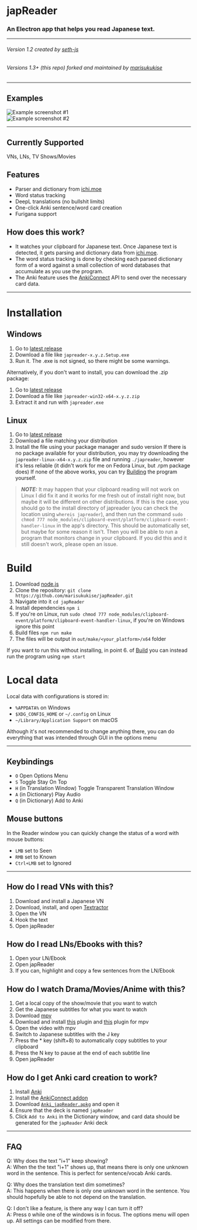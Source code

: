 # japReader
### An Electron app that helps you read Japanese text. 

------------------

###### Version 1.2 created by [seth-js](https://github.com/seth-js)
###### Versions 1.3+ (this repo) forked and maintained by [marisukukise](https://github.com/marisukukise)

------------------

## Examples
![Example screenshot #1](images/example1.png)  
![Example screenshot #2](images/example2.png)

------------------

## Currently Supported
VNs, LNs, TV Shows/Movies


## Features
* Parser and dictionary from [ichi.moe](https://ichi.moe/cl/qr/?q=&r=kana)
* Word status tracking
* DeepL translations (no bullshit limits)
* One-click Anki sentence/word card creation
* Furigana support


## How does this work?
* It watches your clipboard for Japanese text. Once Japanese text is detected, it gets parsing and dictionary data from [ichi.moe](https://ichi.moe/cl/qr/?q=&r=kana).
* The word status tracking is done by checking each parsed dictionary form of a word against a small collection of word databases that accumulate as you use the program.
* The Anki feature uses the [AnkiConnect](https://github.com/FooSoft/anki-connect) API to send over the necessary card data.

------------------

# Installation
## Windows
1. Go to [latest release](https://github.com/marisukukise/japReader/releases/latest)
2. Download a file like `japreader-x.y.z.Setup.exe`
3. Run it. The .exe is not signed, so there might be some warnings. 

Alternatively, if you don't want to install, you can download the .zip package:
1. Go to [latest release](https://github.com/marisukukise/japReader/releases/latest)
2. Download a file like `japreader-win32-x64-x.y.z.zip`
3. Extract it and run with `japreader.exe`


## Linux
1. Go to [latest release](https://github.com/marisukukise/japReader/releases/latest)
2. Download a file matching your distribution
3. Install the file using your package manager and sudo version
If there is no package available for your distribution, you may try 
downloading the `japreader-linux-x64-x.y.z.zip` file and running `./japreader`,
however it's less reliable (it didn't work for me on Fedora Linux, but .rpm package does)
If none of the above works, you can try [Building](#Build) the program yourself.
> **_NOTE:_** It may happen that your clipboard reading will not work on Linux
> I did fix it and it works for me fresh out of install right now, but maybe it will be different
> on other distributions. If this is the case, you should go to the install directory of japreader
> (you can check the location using `whereis japreader`), and then run the command
> `sudo chmod 777 node_modules/clipboard-event/platform/clipboard-event-handler-linux`
> in the app's directory. This should be automatically set, but maybe for some reason it isn't.
> Then you will be able to run a program that monitors change in your clipboard.
> If you did this and it still doesn't work, please open an issue.

# Build
1. Download [node.js](https://nodejs.org/en/download/)
2. Clone the repository: `git clone https://github.com/marisukukise/japReader.git`
3. Navigate into it `cd japReader`
4. Install dependencies `npm i`
5. If you're on Linux, run `sudo chmod 777 node_modules/clipboard-event/platform/clipboard-event-handler-linux`, 
   if you're on Windows ignore this point
6. Build files `npm run make`
7. The files will be output in `out/make/<your_platform>/x64` folder

If you want to run this without installing, in point 6. of [Build](#Build) you can instead run the program using `npm start`

# Local data

Local data with configurations is stored in:

* `%APPDATA%` on Windows
* `$XDG_CONFIG_HOME` or `~/.config` on Linux
* `~/Library/Application Support` on macOS

Although it's not recommended to change anything there, 
you can do everything that was intended through GUI in the options menu

------------------

## Keybindings
- `O` Open Options Menu 
- `S` Toggle Stay On Top  
- `H` (in Translation Window) Toggle Transparent Translation Window
- `A` (in Dictionary) Play Audio  
- `Q` (in Dictionary) Add to Anki  

## Mouse buttons
In the Reader window you can quickly change the status of a word with mouse buttons:
- `LMB` set to Seen
- `RMB` set to Known
- `Ctrl+LMB` set to Ignored

------------------

## How do I read VNs with this?
1.  Download and install a Japanese VN
2.  Download, install, and open
    [Textractor](https://github.com/Artikash/Textractor)
3.  Open the VN
4.  Hook the text
5.  Open japReader


## How do I read LNs/Ebooks with this?
1.  Open your LN/Ebook
2.  Open japReader
3.  If you can, highlight and copy a few sentences from the LN/Ebook


## How do I watch Drama/Movies/Anime with this?
1.  Get a local copy of the show/movie that you want to watch
2.  Get the Japanese subtitles for what you want to watch
3.  Download [mpv](https://mpv.io/)
4.  Download and install
    [this](https://github.com/Ben-Kerman/mpv-sub-scripts) plugin and
    [this](https://github.com/perogiue/mpv-scripts) plugin for mpv
5.  Open the video with mpv
6.  Switch to Japanese subtitles with the J key
7.  Press the \* key (shift+8) to automatically copy subtitles to your
    clipboard
8.  Press the N key to pause at the end of each subtitle line
9.  Open japReader


## How do I get Anki card creation to work?
1.  Install [Anki](https://apps.ankiweb.net/)
2.  Install the [AnkiConnect
    addon](https://ankiweb.net/shared/info/2055492159)
3.  Download [`Anki_japReader.apkg`](https://github.com/marisukukise/japReader/releases/latest) 
    and open it
4.  Ensure that the deck is named `japReader`
5.  Click `Add to Anki` in the Dictionary window, and card data should
    be generated for the `japReader` Anki deck

------------------

## FAQ
Q: Why does the text \"i+1\" keep showing?  
A: When the the text \"i+1\" shows up, that means there is only one unknown word in the sentence. This is perfect for sentence/vocab Anki cards.

Q: Why does the translation text dim sometimes?  
A: This happens when there is only one unknown word in the sentence. You should hopefully be able to not depend on the translation.

Q: I don\'t like a feature, is there any way I can turn it off?  
A: Press `O` while one of the windows is in focus. The options menu will open up. All settings can be modified from there.
